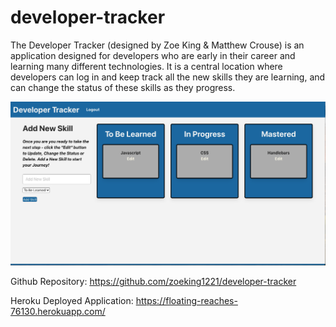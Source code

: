 <!-- @format -->

# developer-tracker

The Developer Tracker (designed by Zoe King & Matthew Crouse) is an application designed for developers who are early in their career and learning many different technologies. It is a central location where developers can log in and keep track all the new skills they are learning, and can change the status of these skills as they progress.

![Mock up of Developer Tracker](./public/images/mockup.png?raw=true "Mock up of Developer Tracker")

Github Repository: https://github.com/zoeking1221/developer-tracker

Heroku Deployed Application: https://floating-reaches-76130.herokuapp.com/
